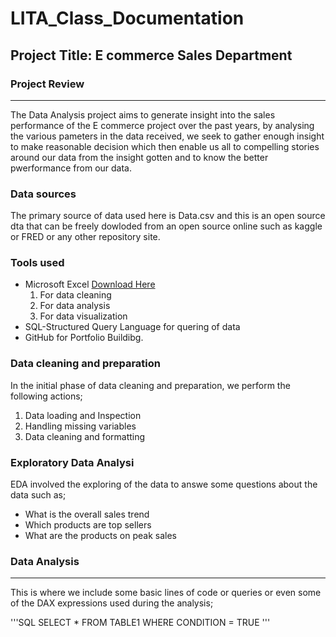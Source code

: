# LITA_Class_Documentation

## Project Title: E commerce Sales Department

### Project Review
---
The  Data Analysis project aims to generate insight into the sales performance of the E commerce project over the past years, by analysing the various pameters in the data received, we seek to gather enough insight to make reasonable decision which then enable us all to compelling stories around our data from the insight gotten and to know the better pwerformance from our data. 

### Data sources
The primary source of data used here is Data.csv and this is an open source dta that can be freely dowloded from an open source online such as kaggle or FRED or any other repository site.

### Tools used
- Microsoft Excel [Download Here](http://www.microsoft.com)
  1.  For data cleaning
  2.  For data analysis
  3.  For data visualization
- SQL-Structured Query Language for quering of data 
- GitHub for Portfolio Buildibg.


### Data cleaning and preparation
In the initial phase of data cleaning and preparation, we perform the following actions;
 1. Data loading and Inspection
 2. Handling missing variables 
 3. Data cleaning and formatting

### Exploratory Data Analysi
EDA involved the exploring of the data to answe some questions about the  data such as;
- What is the overall sales trend
- Which products are top sellers
- What are the products on peak sales
  

### Data Analysis
---
This is where we include some basic lines of code or queries or even some of the DAX expressions used during the analysis;

 '''SQL
 SELECT * FROM TABLE1
 WHERE CONDITION = TRUE
'''
